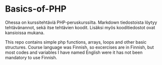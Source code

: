 # Basics-of-PHP
Ohessa on kurssitehtäviä PHP-peruskurssilta. Markdown tiedostoista löytyy
tehtävänannot, sekä itse tehtävien koodit. Lisäksi myös kooditiedostot ovat kansioissa mukana.

This repo contains simple php functions, arrays, loops and other basic structures.
Course language was Finnish, so excercises are in Finnish, but most codes and variables I have named English were 
it has not been mandatory to use Finnish.